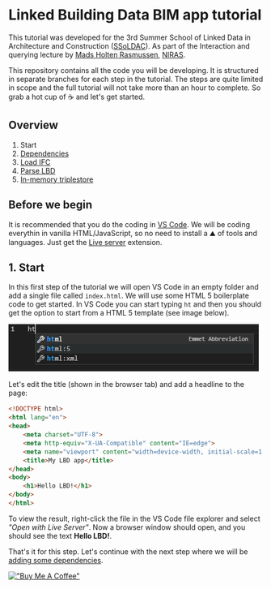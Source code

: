# Linked Building Data BIM app tutorial

This tutorial was developed for the 3rd Summer School of Linked Data in Architecture and Construction ([SSoLDAC](https://linkedbuildingdata.net/ldac2023/summerschool)). As part of the Interaction and querying lecture by [Mads Holten Rasmussen](https://www.linkedin.com/in/mads-holten-rasmussen-061b7414/), [NIRAS](https://www.niras.com/).

This repository contains all the code you will be developing. It is structured in separate branches for each step in the tutorial. The steps are quite limited in scope and the full tutorial will not take more than an hour to complete. So grab a hot cup of ☕ and let's get started.

## Overview
1. Start
1. [Dependencies](https://github.com/LBD-Hackers/LBD-app-tutorial/tree/01_Dependencies)
1. [Load IFC](https://github.com/LBD-Hackers/LBD-app-tutorial/tree/02_Load_IFC)
1. [Parse LBD](https://github.com/LBD-Hackers/LBD-app-tutorial/tree/03_Parse_LBD)
1. [In-memory triplestore](https://github.com/LBD-Hackers/LBD-app-tutorial/tree/04_In-memory_Triplestore)

## Before we begin
It is recommended that you do the coding in [VS Code](https://code.visualstudio.com/). We will be coding everythin in vanilla HTML/JavaScript, so no need to install a ⛰️ of tools and languages. Just get the [Live server](https://marketplace.visualstudio.com/items?itemName=ritwickdey.LiveServer) extension.

## 1. Start
In this first step of the tutorial we will open VS Code in an empty folder and add a single file called `index.html`. We will use some HTML 5 boilerplate code to get started. In VS Code you can start typing `ht` and then you should get the option to start from a HTML 5 template (see image below).

![Alt text](images/001.png)

Let's edit the title (shown in the browser tab) and add a headline to the page:

```html
<!DOCTYPE html>
<html lang="en">
<head>
    <meta charset="UTF-8">
    <meta http-equiv="X-UA-Compatible" content="IE=edge">
    <meta name="viewport" content="width=device-width, initial-scale=1.0">
    <title>My LBD app</title>
</head>
<body>
    <h1>Hello LBD!</h1>
</body>
</html>
```

To view the result, right-click the file in the VS Code file explorer and select *"Open with Live Server"*. Now a browser window should open, and you should see the text **Hello LBD!**.

That's it for this step. Let's continue with the next step where we will be [adding some dependencies](https://github.com/LBD-Hackers/LBD-app-tutorial/tree/01_Dependencies).

[!["Buy Me A Coffee"](https://www.buymeacoffee.com/assets/img/custom_images/orange_img.png)](https://www.buymeacoffee.com/madsholten)